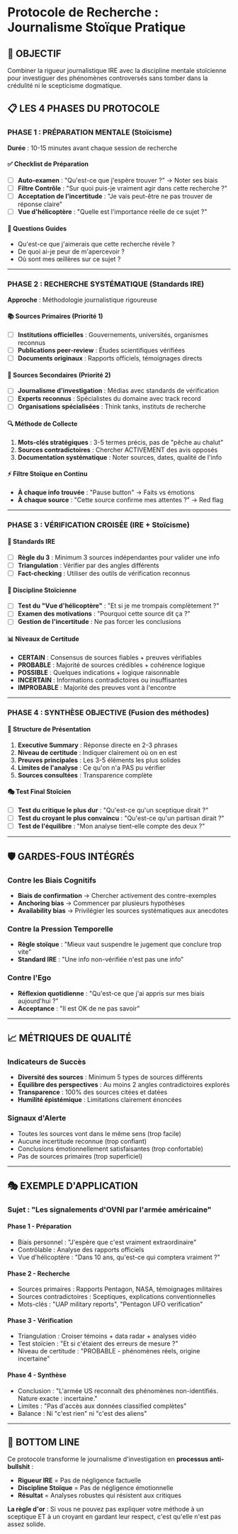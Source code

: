 # Protocole de Recherche : Journalisme Stoïque Pratique

## 🎯 **OBJECTIF**
Combiner la rigueur journalistique IRE avec la discipline mentale stoïcienne pour investiguer des phénomènes controversés sans tomber dans la crédulité ni le scepticisme dogmatique.

## 📋 **LES 4 PHASES DU PROTOCOLE**

### **PHASE 1 : PRÉPARATION MENTALE** (Stoïcisme)
**Durée** : 10-15 minutes avant chaque session de recherche

#### ✅ **Checklist de Préparation**
- [ ] **Auto-examen** : "Qu'est-ce que j'espère trouver ?" → Noter ses biais
- [ ] **Filtre Contrôle** : "Sur quoi puis-je vraiment agir dans cette recherche ?"
- [ ] **Acceptation de l'incertitude** : "Je vais peut-être ne pas trouver de réponse claire"
- [ ] **Vue d'hélicoptère** : "Quelle est l'importance réelle de ce sujet ?"

#### 🎯 **Questions Guides**
- Qu'est-ce que j'aimerais que cette recherche révèle ?
- De quoi ai-je peur de m'apercevoir ?
- Où sont mes œillères sur ce sujet ?

---

### **PHASE 2 : RECHERCHE SYSTÉMATIQUE** (Standards IRE)
**Approche** : Méthodologie journalistique rigoureuse

#### 📚 **Sources Primaires (Priorité 1)**
- [ ] **Institutions officielles** : Gouvernements, universités, organismes reconnus
- [ ] **Publications peer-review** : Études scientifiques vérifiées
- [ ] **Documents originaux** : Rapports officiels, témoignages directs

#### 📰 **Sources Secondaires (Priorité 2)** 
- [ ] **Journalisme d'investigation** : Médias avec standards de vérification
- [ ] **Experts reconnus** : Spécialistes du domaine avec track record
- [ ] **Organisations spécialisées** : Think tanks, instituts de recherche

#### 🔍 **Méthode de Collecte**
1. **Mots-clés stratégiques** : 3-5 termes précis, pas de "pêche au chalut"
2. **Sources contradictoires** : Chercher ACTIVEMENT des avis opposés
3. **Documentation systématique** : Noter sources, dates, qualité de l'info

#### ⚡ **Filtre Stoïque en Continu**
- **À chaque info trouvée** : "Pause button" → Faits vs émotions
- **À chaque source** : "Cette source confirme mes attentes ?" → Red flag

---

### **PHASE 3 : VÉRIFICATION CROISÉE** (IRE + Stoïcisme)

#### 🔬 **Standards IRE**
- [ ] **Règle du 3** : Minimum 3 sources indépendantes pour valider une info
- [ ] **Triangulation** : Vérifier par des angles différents
- [ ] **Fact-checking** : Utiliser des outils de vérification reconnus

#### 🧠 **Discipline Stoïcienne**
- [ ] **Test du "Vue d'hélicoptère"** : "Et si je me trompais complètement ?"
- [ ] **Examen des motivations** : "Pourquoi cette source dit ça ?"
- [ ] **Gestion de l'incertitude** : Ne pas forcer les conclusions

#### 📊 **Niveaux de Certitude**
- **CERTAIN** : Consensus de sources fiables + preuves vérifiables
- **PROBABLE** : Majorité de sources crédibles + cohérence logique  
- **POSSIBLE** : Quelques indications + logique raisonnable
- **INCERTAIN** : Informations contradictoires ou insuffisantes
- **IMPROBABLE** : Majorité des preuves vont à l'encontre

---

### **PHASE 4 : SYNTHÈSE OBJECTIVE** (Fusion des méthodes)

#### 📝 **Structure de Présentation**
1. **Executive Summary** : Réponse directe en 2-3 phrases
2. **Niveau de certitude** : Indiquer clairement où on en est
3. **Preuves principales** : Les 3-5 éléments les plus solides
4. **Limites de l'analyse** : Ce qu'on n'a PAS pu vérifier
5. **Sources consultées** : Transparence complète

#### 🎭 **Test Final Stoïcien**
- [ ] **Test du critique le plus dur** : "Qu'est-ce qu'un sceptique dirait ?"
- [ ] **Test du croyant le plus convaincu** : "Qu'est-ce qu'un partisan dirait ?"
- [ ] **Test de l'équilibre** : "Mon analyse tient-elle compte des deux ?"

---

## 🛡️ **GARDES-FOUS INTÉGRÉS**

### **Contre les Biais Cognitifs**
- **Biais de confirmation** → Chercher activement des contre-exemples
- **Anchoring bias** → Commencer par plusieurs hypothèses
- **Availability bias** → Privilégier les sources systématiques aux anecdotes

### **Contre la Pression Temporelle**
- **Règle stoïque** : "Mieux vaut suspendre le jugement que conclure trop vite"
- **Standard IRE** : "Une info non-vérifiée n'est pas une info"

### **Contre l'Ego**
- **Réflexion quotidienne** : "Qu'est-ce que j'ai appris sur mes biais aujourd'hui ?"
- **Acceptance** : "Il est OK de ne pas savoir"

---

## 📈 **MÉTRIQUES DE QUALITÉ**

### **Indicateurs de Succès**
- **Diversité des sources** : Minimum 5 types de sources différents
- **Équilibre des perspectives** : Au moins 2 angles contradictoires explorés
- **Transparence** : 100% des sources citées et datées
- **Humilité épistémique** : Limitations clairement énoncées

### **Signaux d'Alerte**
- Toutes les sources vont dans le même sens (trop facile)
- Aucune incertitude reconnue (trop confiant)
- Conclusions émotionnellement satisfaisantes (trop confortable)
- Pas de sources primaires (trop superficiel)

---

## 🎭 **EXEMPLE D'APPLICATION**

### **Sujet** : "Les signalements d'OVNI par l'armée américaine"

#### **Phase 1 - Préparation**
- Biais personnel : "J'espère que c'est vraiment extraordinaire"
- Contrôlable : Analyse des rapports officiels
- Vue d'hélicoptère : "Dans 10 ans, qu'est-ce qui comptera vraiment ?"

#### **Phase 2 - Recherche** 
- Sources primaires : Rapports Pentagon, NASA, témoignages militaires
- Sources contradictoires : Sceptiques, explications conventionnelles
- Mots-clés : "UAP military reports", "Pentagon UFO verification"

#### **Phase 3 - Vérification**
- Triangulation : Croiser témoins + data radar + analyses vidéo
- Test stoïcien : "Et si c'étaient des erreurs de mesure ?"
- Niveau de certitude : "PROBABLE - phénomènes réels, origine incertaine"

#### **Phase 4 - Synthèse**
- Conclusion : "L'armée US reconnaît des phénomènes non-identifiés. Nature exacte : incertaine."
- Limites : "Pas d'accès aux données classified complètes"
- Balance : Ni "c'est rien" ni "c'est des aliens"

---

## 🎯 **BOTTOM LINE**

Ce protocole transforme le journalisme d'investigation en **processus anti-bullshit** :
- **Rigueur IRE** = Pas de négligence factuelle
- **Discipline Stoïque** = Pas de négligence émotionnelle  
- **Résultat** = Analyses robustes qui résistent aux critiques

**La règle d'or** : Si vous ne pouvez pas expliquer votre méthode à un sceptique ET à un croyant en gardant leur respect, c'est qu'elle n'est pas assez solide.